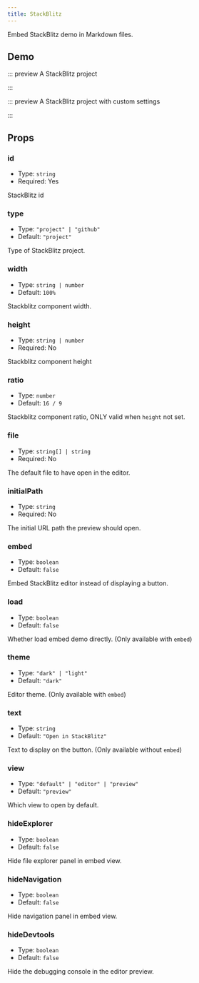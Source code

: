 ```yaml
---
title: StackBlitz
---
```


Embed StackBlitz demo in Markdown files.

<!-- more -->

## Demo

<!-- #region demo -->

::: preview A StackBlitz project

<StackBlitz id="vuepress-theme-hope" />

:::

::: preview A StackBlitz project with custom settings

<StackBlitz id="vuepress-theme-hope" hideExplorer hideNavigation hideDevtools />

:::

<!-- #endregion demo -->

## Props

### id

- Type: `string`
- Required: Yes

StackBlitz id

### type

- Type: `"project" | "github"`
- Default: `"project"`

Type of StackBlitz project.

### width

- Type: `string | number`
- Default: `100%`

Stackblitz component width.

### height

- Type: `string | number`
- Required: No

Stackblitz component height

### ratio

- Type: `number`
- Default: `16 / 9`

Stackblitz component ratio, ONLY valid when `height` not set.

### file

- Type: `string[] | string`
- Required: No

The default file to have open in the editor.

### initialPath

- Type: `string`
- Required: No

The initial URL path the preview should open.

### embed

- Type: `boolean`
- Default: `false`

Embed StackBlitz editor instead of displaying a button.

### load

- Type: `boolean`
- Default: `false`

Whether load embed demo directly. (Only available with `embed`)

### theme

- Type: `"dark" | "light"`
- Default: `"dark"`

Editor theme. (Only available with `embed`)

### text

- Type: `string`
- Default: `"Open in StackBlitz"`

Text to display on the button. (Only available without `embed`)

### view

- Type: `"default" | "editor" | "preview"`
- Default: `"preview"`

Which view to open by default.

### hideExplorer

- Type: `boolean`
- Default: `false`

Hide file explorer panel in embed view.

### hideNavigation

- Type: `boolean`
- Default: `false`

Hide navigation panel in embed view.

### hideDevtools

- Type: `boolean`
- Default: `false`

Hide the debugging console in the editor preview.
